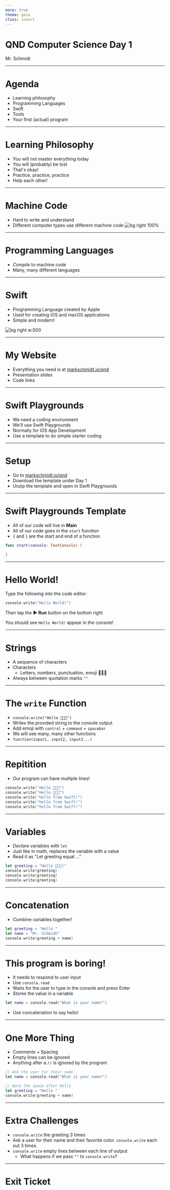 ```yaml
---
marp: true
theme: gaia
class: invert
---
```


# QND Computer Science Day 1 
Mr. Schmidt

---

# Agenda

- Learning philosophy
- Programming Languages
- Swift
- Tools
- Your first (actual) program

---

# Learning Philosophy

- You will not master everything today
- You will (probably) be lost
- That's okay!
- Practice, practice, practice
- Help each other!

---

# Machine Code 

- Hard to write and understand
- Different computer types use different machine code
![bg right 100%](../assets/assembly.png)

---

# Programming Languages

- *Compile* to machine code
- Many, many different languages

---

# Swift

- Programming Language created by Apple
- Used for creating iOS and macOS applications
- Simple and modern!

![bg right w:500](../assets/swift.jpeg)

--- 

# My Website

- Everything you need is at [markschmidt.io/qnd]()
- Presentation slides
- Code links

---

# Swift Playgrounds

- We need a coding environment
- We'll use Swift Playgrounds
- Normally for iOS App Development
- Use a template to do simple starter coding

---

# Setup

- Go to [markschmidt.io/qnd](markschmidt.io/qnd)
- Download the template under Day 1
- Unzip the template and open in Swift Playgrounds

---

# Swift Playgrounds Template

- All of our code will live in **Main**
- All of our code goes in the `start` function
- `{` and `}` are the start and end of a function


```swift
func start(console: TextConsole) {

}
```

---

# Hello World!

Type the following into the code editor:

```swift
console.write("Hello World!")
```

Then tap the **▶️ Run** button on the bottom right

You should see `Hello World!` appear in the console!

---

# Strings

- A sequence of characters
- Characters
  - Letters, numbers, punctuation, emoji 🚀🚀🚀
- Always between quotation marks `""`
---

# The `write` Function

- `console.write("Hello 🦀🦀🦀")`
- Writes the provided string to the console output
- Add emoji with `control` + `command` + `spacebar`
- We will see many, many other functions
- `function(input1, input2, input3...)`

---

# Repitition

- Our program can have multiple lines!

```swift
console.write("Hello 🦀🦀🦀")
console.write("Hello 🦀🦀🦀")
console.write("hello from Swift!")
console.write("hello from Swift!")
console.write("hello from Swift!")
```

--- 
# Variables

- *Declare* variables with `let`
- Just like in math, replaces the variable with a value
- Read it as "Let greeting equal ..."

```swift
let greeting = "Hello 🦀🦀🦀!"
console.write(greeting)
console.write(greeting)
console.write(greeting)
```

---
# Concatenation

- Combine variables together!

```swift
let greeting = "Hello "
let name = "Mr. Schmidt"
console.write(greeting + name)
```
---

# This program is boring!

- It needs to respond to user input
- Use `console.read`
- Waits for the user to type in the console and press Enter
- Stores the value in a variable

```swift
let name = console.read("What is your name?")
```
- Use concatenation to say hello!

---

# One More Thing

- Comments + Spacing
- Empty lines can be ignored
- Anything after a `//` is ignored by the program

```swift
// Ask the user for their name
let name = console.read("What is your name?")

// Note the space after Hello
let greeting = "Hello "
console.write(greeting + name)
```


---

# Extra Challenges

- `console.write` the greeting 3 times
- Ask a user for their name and their favorite color. `console.write` each out 3 times.
- `console.write` empty lines between each line of output
  - What happens if we pass `""` to `console.write`?

--- 

# Exit Ticket


